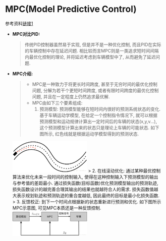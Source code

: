 # MPC(Model Predictive Control)
参考资料[链接1](https://blog.csdn.net/AdamShan/article/details/79083755)
- **MPC对比PID:** 
	> 传统PID控制器虽然易于实现, 但是并不是一种优化控制, 而且PID在实际的车辆控制中存在延迟问题. 相比较而言MPC则是一类追求短时间间隔内最优化控制的理论, 并将延迟考虑到车辆模型中了, 从而避免了延迟问题.

- **MPC介绍:**
	> * MPC是一种致力于将更长时间跨度, 甚至于无穷时间的最优化控制问题, 分解为若干个更短时间跨度, 或者有限时间跨度的最优化控制问题, 并且在一定程度上仍然追求最优解. 
	> * MPC由如下三个要素组成: 
	>   1. 预测模型: 预测模型能够在短时间内很好的预测系统状态的变化.
		基于车辆运动学模型, 在给定一个控制指令情况下, 就可以根据预测模型和运动规律计算出一定时间后的车辆的状态(x,y,v...), 这个预测模型计算出来的状态只是理论上车辆的可能状态. 如下图所示, 红色线就是根据运动学模型得到的预测状态.
	<img src="../image/MPC_MODEL_PREDICT.png" width="50%" height="50%" />
	>   2. 在线滚动优化: 通过某种最优控制算法来优化未来一段时间的控制输入, 使得在这种控制输入下预测模型的输出与参考值的差距最小.
		通过损失函数(目标函数)优化预测模型输出的预测轨迹, 损失函数设计的越完善合理其输出的结果也就越符合人的需求. 损失函数值越大表示规划轨迹和预测轨迹的重合度越低, 因此最终的目标是最小化损失函数.
	>   3. 反馈校正: 到下一个时间点根据新的状态重新进行预测和优化.
		如下图所示MPC示意图, 可见MPC本质还是一种反馈控制.
	<img src="../image/MPC.png" width="50%" height="50%" />

	